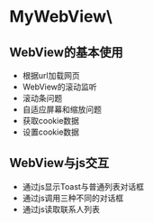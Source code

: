 # MyWebView\

## WebView的基本使用
* 根据url加载网页
* WebView的滚动监听
* 滚动条问题
* 自适应屏幕和缩放问题
* 获取cookie数据
* 设置cookie数据

## WebView与js交互
* 通过js显示Toast与普通列表对话框
* 通过js调用三种不同的对话框
* 通过js读取联系人列表

